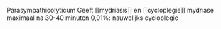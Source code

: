 Parasympathicolyticum
Geeft [[mydriasis]] en [[cycloplegie]] 
mydriase maximaal na 30-40 minuten 
0,01%: nauwelijks cycloplegie